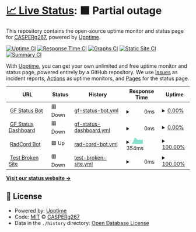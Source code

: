 # [📈 Live Status](https://demo.upptime.js.org): <!--live status--> **🟧 Partial outage**

This repository contains the open-source uptime monitor and status page for [CASPERg267](https://gfstatus.me/team), powered by [Upptime](https://github.com/upptime/upptime).

[![Uptime CI](https://github.com/CASPERg267/Uptime-page/workflows/Uptime%20CI/badge.svg)](https://github.com/CASPERg267/Uptime-page/actions?query=workflow%3A%22Uptime+CI%22)
[![Response Time CI](https://github.com/CASPERg267/Uptime-page/workflows/Response%20Time%20CI/badge.svg)](https://github.com/CASPERg267/Uptime-page/actions?query=workflow%3A%22Response+Time+CI%22)
[![Graphs CI](https://github.com/CASPERg267/Uptime-page/workflows/Graphs%20CI/badge.svg)](https://github.com/CASPERg267/Uptime-page/actions?query=workflow%3A%22Graphs+CI%22)
[![Static Site CI](https://github.com/CASPERg267/Uptime-page/workflows/Static%20Site%20CI/badge.svg)](https://github.com/CASPERg267/Uptime-page/actions?query=workflow%3A%22Static+Site+CI%22)
[![Summary CI](https://github.com/CASPERg267/Uptime-page/workflows/Summary%20CI/badge.svg)](https://github.com/CASPERg267/Uptime-page/actions?query=workflow%3A%22Summary+CI%22)

With [Upptime](https://upptime.js.org), you can get your own unlimited and free uptime monitor and status page, powered entirely by a GitHub repository. We use [Issues](https://github.com/CASPERg267/Uptime-page/issues) as incident reports, [Actions](https://github.com/CASPERg267/Uptime-page/actions) as uptime monitors, and [Pages](https://demo.upptime.js.org) for the status page.

<!--start: status pages-->
<!-- This summary is generated by Upptime (https://github.com/upptime/upptime) -->
<!-- Do not edit this manually, your changes will be overwritten -->
<!-- prettier-ignore -->
| URL | Status | History | Response Time | Uptime |
| --- | ------ | ------- | ------------- | ------ |
| <img alt="" src="https://favicons.githubusercontent.com/gfstatus.me" height="13"> [GF Status Bot](https://gfstatus.me) | 🟥 Down | [gf-status-bot.yml](https://github.com/CASPERg267/Uptime-page/commits/HEAD/history/gf-status-bot.yml) | <details><summary><img alt="Response time graph" src="./graphs/gf-status-bot/response-time-week.png" height="20"> 0ms</summary><br><a href="https://demo.upptime.js.org/history/gf-status-bot"><img alt="Response time 615" src="https://img.shields.io/endpoint?url=https%3A%2F%2Fraw.githubusercontent.com%2FCASPERg267%2FUptime-page%2FHEAD%2Fapi%2Fgf-status-bot%2Fresponse-time.json"></a><br><a href="https://demo.upptime.js.org/history/gf-status-bot"><img alt="24-hour response time 0" src="https://img.shields.io/endpoint?url=https%3A%2F%2Fraw.githubusercontent.com%2FCASPERg267%2FUptime-page%2FHEAD%2Fapi%2Fgf-status-bot%2Fresponse-time-day.json"></a><br><a href="https://demo.upptime.js.org/history/gf-status-bot"><img alt="7-day response time 0" src="https://img.shields.io/endpoint?url=https%3A%2F%2Fraw.githubusercontent.com%2FCASPERg267%2FUptime-page%2FHEAD%2Fapi%2Fgf-status-bot%2Fresponse-time-week.json"></a><br><a href="https://demo.upptime.js.org/history/gf-status-bot"><img alt="30-day response time 253" src="https://img.shields.io/endpoint?url=https%3A%2F%2Fraw.githubusercontent.com%2FCASPERg267%2FUptime-page%2FHEAD%2Fapi%2Fgf-status-bot%2Fresponse-time-month.json"></a><br><a href="https://demo.upptime.js.org/history/gf-status-bot"><img alt="1-year response time 615" src="https://img.shields.io/endpoint?url=https%3A%2F%2Fraw.githubusercontent.com%2FCASPERg267%2FUptime-page%2FHEAD%2Fapi%2Fgf-status-bot%2Fresponse-time-year.json"></a></details> | <details><summary><a href="https://demo.upptime.js.org/history/gf-status-bot">0.00%</a></summary><a href="https://demo.upptime.js.org/history/gf-status-bot"><img alt="All-time uptime 89.18%" src="https://img.shields.io/endpoint?url=https%3A%2F%2Fraw.githubusercontent.com%2FCASPERg267%2FUptime-page%2FHEAD%2Fapi%2Fgf-status-bot%2Fuptime.json"></a><br><a href="https://demo.upptime.js.org/history/gf-status-bot"><img alt="24-hour uptime 0.00%" src="https://img.shields.io/endpoint?url=https%3A%2F%2Fraw.githubusercontent.com%2FCASPERg267%2FUptime-page%2FHEAD%2Fapi%2Fgf-status-bot%2Fuptime-day.json"></a><br><a href="https://demo.upptime.js.org/history/gf-status-bot"><img alt="7-day uptime 0.00%" src="https://img.shields.io/endpoint?url=https%3A%2F%2Fraw.githubusercontent.com%2FCASPERg267%2FUptime-page%2FHEAD%2Fapi%2Fgf-status-bot%2Fuptime-week.json"></a><br><a href="https://demo.upptime.js.org/history/gf-status-bot"><img alt="30-day uptime 34.81%" src="https://img.shields.io/endpoint?url=https%3A%2F%2Fraw.githubusercontent.com%2FCASPERg267%2FUptime-page%2FHEAD%2Fapi%2Fgf-status-bot%2Fuptime-month.json"></a><br><a href="https://demo.upptime.js.org/history/gf-status-bot"><img alt="1-year uptime 89.18%" src="https://img.shields.io/endpoint?url=https%3A%2F%2Fraw.githubusercontent.com%2FCASPERg267%2FUptime-page%2FHEAD%2Fapi%2Fgf-status-bot%2Fuptime-year.json"></a></details>
| <img alt="" src="https://favicons.githubusercontent.com/gfstatus.me" height="13"> [GF Status Dashboard](https://gfstatus.me) | 🟥 Down | [gf-status-dashboard.yml](https://github.com/CASPERg267/Uptime-page/commits/HEAD/history/gf-status-dashboard.yml) | <details><summary><img alt="Response time graph" src="./graphs/gf-status-dashboard/response-time-week.png" height="20"> 0ms</summary><br><a href="https://demo.upptime.js.org/history/gf-status-dashboard"><img alt="Response time 385" src="https://img.shields.io/endpoint?url=https%3A%2F%2Fraw.githubusercontent.com%2FCASPERg267%2FUptime-page%2FHEAD%2Fapi%2Fgf-status-dashboard%2Fresponse-time.json"></a><br><a href="https://demo.upptime.js.org/history/gf-status-dashboard"><img alt="24-hour response time 0" src="https://img.shields.io/endpoint?url=https%3A%2F%2Fraw.githubusercontent.com%2FCASPERg267%2FUptime-page%2FHEAD%2Fapi%2Fgf-status-dashboard%2Fresponse-time-day.json"></a><br><a href="https://demo.upptime.js.org/history/gf-status-dashboard"><img alt="7-day response time 0" src="https://img.shields.io/endpoint?url=https%3A%2F%2Fraw.githubusercontent.com%2FCASPERg267%2FUptime-page%2FHEAD%2Fapi%2Fgf-status-dashboard%2Fresponse-time-week.json"></a><br><a href="https://demo.upptime.js.org/history/gf-status-dashboard"><img alt="30-day response time 119" src="https://img.shields.io/endpoint?url=https%3A%2F%2Fraw.githubusercontent.com%2FCASPERg267%2FUptime-page%2FHEAD%2Fapi%2Fgf-status-dashboard%2Fresponse-time-month.json"></a><br><a href="https://demo.upptime.js.org/history/gf-status-dashboard"><img alt="1-year response time 385" src="https://img.shields.io/endpoint?url=https%3A%2F%2Fraw.githubusercontent.com%2FCASPERg267%2FUptime-page%2FHEAD%2Fapi%2Fgf-status-dashboard%2Fresponse-time-year.json"></a></details> | <details><summary><a href="https://demo.upptime.js.org/history/gf-status-dashboard">0.00%</a></summary><a href="https://demo.upptime.js.org/history/gf-status-dashboard"><img alt="All-time uptime 89.21%" src="https://img.shields.io/endpoint?url=https%3A%2F%2Fraw.githubusercontent.com%2FCASPERg267%2FUptime-page%2FHEAD%2Fapi%2Fgf-status-dashboard%2Fuptime.json"></a><br><a href="https://demo.upptime.js.org/history/gf-status-dashboard"><img alt="24-hour uptime 0.00%" src="https://img.shields.io/endpoint?url=https%3A%2F%2Fraw.githubusercontent.com%2FCASPERg267%2FUptime-page%2FHEAD%2Fapi%2Fgf-status-dashboard%2Fuptime-day.json"></a><br><a href="https://demo.upptime.js.org/history/gf-status-dashboard"><img alt="7-day uptime 0.00%" src="https://img.shields.io/endpoint?url=https%3A%2F%2Fraw.githubusercontent.com%2FCASPERg267%2FUptime-page%2FHEAD%2Fapi%2Fgf-status-dashboard%2Fuptime-week.json"></a><br><a href="https://demo.upptime.js.org/history/gf-status-dashboard"><img alt="30-day uptime 34.81%" src="https://img.shields.io/endpoint?url=https%3A%2F%2Fraw.githubusercontent.com%2FCASPERg267%2FUptime-page%2FHEAD%2Fapi%2Fgf-status-dashboard%2Fuptime-month.json"></a><br><a href="https://demo.upptime.js.org/history/gf-status-dashboard"><img alt="1-year uptime 89.21%" src="https://img.shields.io/endpoint?url=https%3A%2F%2Fraw.githubusercontent.com%2FCASPERg267%2FUptime-page%2FHEAD%2Fapi%2Fgf-status-dashboard%2Fuptime-year.json"></a></details>
| <img alt="" src="https://favicons.githubusercontent.com/news.ycombinator.com" height="13"> [RadCord Bot](https://news.ycombinator.com) | 🟩 Up | [rad-cord-bot.yml](https://github.com/CASPERg267/Uptime-page/commits/HEAD/history/rad-cord-bot.yml) | <details><summary><img alt="Response time graph" src="./graphs/rad-cord-bot/response-time-week.png" height="20"> 354ms</summary><br><a href="https://demo.upptime.js.org/history/rad-cord-bot"><img alt="Response time 227" src="https://img.shields.io/endpoint?url=https%3A%2F%2Fraw.githubusercontent.com%2FCASPERg267%2FUptime-page%2FHEAD%2Fapi%2Frad-cord-bot%2Fresponse-time.json"></a><br><a href="https://demo.upptime.js.org/history/rad-cord-bot"><img alt="24-hour response time 369" src="https://img.shields.io/endpoint?url=https%3A%2F%2Fraw.githubusercontent.com%2FCASPERg267%2FUptime-page%2FHEAD%2Fapi%2Frad-cord-bot%2Fresponse-time-day.json"></a><br><a href="https://demo.upptime.js.org/history/rad-cord-bot"><img alt="7-day response time 354" src="https://img.shields.io/endpoint?url=https%3A%2F%2Fraw.githubusercontent.com%2FCASPERg267%2FUptime-page%2FHEAD%2Fapi%2Frad-cord-bot%2Fresponse-time-week.json"></a><br><a href="https://demo.upptime.js.org/history/rad-cord-bot"><img alt="30-day response time 336" src="https://img.shields.io/endpoint?url=https%3A%2F%2Fraw.githubusercontent.com%2FCASPERg267%2FUptime-page%2FHEAD%2Fapi%2Frad-cord-bot%2Fresponse-time-month.json"></a><br><a href="https://demo.upptime.js.org/history/rad-cord-bot"><img alt="1-year response time 227" src="https://img.shields.io/endpoint?url=https%3A%2F%2Fraw.githubusercontent.com%2FCASPERg267%2FUptime-page%2FHEAD%2Fapi%2Frad-cord-bot%2Fresponse-time-year.json"></a></details> | <details><summary><a href="https://demo.upptime.js.org/history/rad-cord-bot">100.00%</a></summary><a href="https://demo.upptime.js.org/history/rad-cord-bot"><img alt="All-time uptime 99.85%" src="https://img.shields.io/endpoint?url=https%3A%2F%2Fraw.githubusercontent.com%2FCASPERg267%2FUptime-page%2FHEAD%2Fapi%2Frad-cord-bot%2Fuptime.json"></a><br><a href="https://demo.upptime.js.org/history/rad-cord-bot"><img alt="24-hour uptime 100.00%" src="https://img.shields.io/endpoint?url=https%3A%2F%2Fraw.githubusercontent.com%2FCASPERg267%2FUptime-page%2FHEAD%2Fapi%2Frad-cord-bot%2Fuptime-day.json"></a><br><a href="https://demo.upptime.js.org/history/rad-cord-bot"><img alt="7-day uptime 100.00%" src="https://img.shields.io/endpoint?url=https%3A%2F%2Fraw.githubusercontent.com%2FCASPERg267%2FUptime-page%2FHEAD%2Fapi%2Frad-cord-bot%2Fuptime-week.json"></a><br><a href="https://demo.upptime.js.org/history/rad-cord-bot"><img alt="30-day uptime 100.00%" src="https://img.shields.io/endpoint?url=https%3A%2F%2Fraw.githubusercontent.com%2FCASPERg267%2FUptime-page%2FHEAD%2Fapi%2Frad-cord-bot%2Fuptime-month.json"></a><br><a href="https://demo.upptime.js.org/history/rad-cord-bot"><img alt="1-year uptime 99.85%" src="https://img.shields.io/endpoint?url=https%3A%2F%2Fraw.githubusercontent.com%2FCASPERg267%2FUptime-page%2FHEAD%2Fapi%2Frad-cord-bot%2Fuptime-year.json"></a></details>
| <img alt="" src="https://favicons.githubusercontent.com/thissitedoesnotexist.koj.co" height="13"> [Test Broken Site](https://thissitedoesnotexist.koj.co) | 🟥 Down | [test-broken-site.yml](https://github.com/CASPERg267/Uptime-page/commits/HEAD/history/test-broken-site.yml) | <details><summary><img alt="Response time graph" src="./graphs/test-broken-site/response-time-week.png" height="20"> 0ms</summary><br><a href="https://demo.upptime.js.org/history/test-broken-site"><img alt="Response time 0" src="https://img.shields.io/endpoint?url=https%3A%2F%2Fraw.githubusercontent.com%2FCASPERg267%2FUptime-page%2FHEAD%2Fapi%2Ftest-broken-site%2Fresponse-time.json"></a><br><a href="https://demo.upptime.js.org/history/test-broken-site"><img alt="24-hour response time 0" src="https://img.shields.io/endpoint?url=https%3A%2F%2Fraw.githubusercontent.com%2FCASPERg267%2FUptime-page%2FHEAD%2Fapi%2Ftest-broken-site%2Fresponse-time-day.json"></a><br><a href="https://demo.upptime.js.org/history/test-broken-site"><img alt="7-day response time 0" src="https://img.shields.io/endpoint?url=https%3A%2F%2Fraw.githubusercontent.com%2FCASPERg267%2FUptime-page%2FHEAD%2Fapi%2Ftest-broken-site%2Fresponse-time-week.json"></a><br><a href="https://demo.upptime.js.org/history/test-broken-site"><img alt="30-day response time 0" src="https://img.shields.io/endpoint?url=https%3A%2F%2Fraw.githubusercontent.com%2FCASPERg267%2FUptime-page%2FHEAD%2Fapi%2Ftest-broken-site%2Fresponse-time-month.json"></a><br><a href="https://demo.upptime.js.org/history/test-broken-site"><img alt="1-year response time 0" src="https://img.shields.io/endpoint?url=https%3A%2F%2Fraw.githubusercontent.com%2FCASPERg267%2FUptime-page%2FHEAD%2Fapi%2Ftest-broken-site%2Fresponse-time-year.json"></a></details> | <details><summary><a href="https://demo.upptime.js.org/history/test-broken-site">100.00%</a></summary><a href="https://demo.upptime.js.org/history/test-broken-site"><img alt="All-time uptime 100.00%" src="https://img.shields.io/endpoint?url=https%3A%2F%2Fraw.githubusercontent.com%2FCASPERg267%2FUptime-page%2FHEAD%2Fapi%2Ftest-broken-site%2Fuptime.json"></a><br><a href="https://demo.upptime.js.org/history/test-broken-site"><img alt="24-hour uptime 100.00%" src="https://img.shields.io/endpoint?url=https%3A%2F%2Fraw.githubusercontent.com%2FCASPERg267%2FUptime-page%2FHEAD%2Fapi%2Ftest-broken-site%2Fuptime-day.json"></a><br><a href="https://demo.upptime.js.org/history/test-broken-site"><img alt="7-day uptime 100.00%" src="https://img.shields.io/endpoint?url=https%3A%2F%2Fraw.githubusercontent.com%2FCASPERg267%2FUptime-page%2FHEAD%2Fapi%2Ftest-broken-site%2Fuptime-week.json"></a><br><a href="https://demo.upptime.js.org/history/test-broken-site"><img alt="30-day uptime 100.00%" src="https://img.shields.io/endpoint?url=https%3A%2F%2Fraw.githubusercontent.com%2FCASPERg267%2FUptime-page%2FHEAD%2Fapi%2Ftest-broken-site%2Fuptime-month.json"></a><br><a href="https://demo.upptime.js.org/history/test-broken-site"><img alt="1-year uptime 100.00%" src="https://img.shields.io/endpoint?url=https%3A%2F%2Fraw.githubusercontent.com%2FCASPERg267%2FUptime-page%2FHEAD%2Fapi%2Ftest-broken-site%2Fuptime-year.json"></a></details>

<!--end: status pages-->

[**Visit our status website →**](https://demo.upptime.js.org)

## 📄 License

- Powered by: [Upptime](https://github.com/upptime/upptime)
- Code: [MIT](./LICENSE) © [CASPERg267](https://gfstatus.me/team)
- Data in the `./history` directory: [Open Database License](https://opendatacommons.org/licenses/odbl/1-0/)
